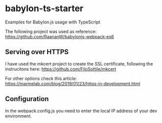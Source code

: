 # babylon-ts-starter
Examples for Babylon.js usage with TypeScript

The following project was used as reference:
https://github.com/RaananW/babylonjs-webpack-es6
## Serving over HTTPS
I have used the mkcert project to create the SSL certificate, following the instrucitons here:
https://github.com/FiloSottile/mkcert

For other options check this article:
https://marmelab.com/blog/2019/01/23/https-in-development.html 

## Configuration
In the webpack.config.js you need to enter the local IP address of your dev environment.
